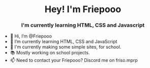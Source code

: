 <H1 align="center">Hey! I'm Friepooo</H1>
<h3 align="center">I'm currently learning HTML, CSS and Javascript</h3>


- 👋 Hi, I’m @Friepooo
- 🌱 I’m currently learning HTML, CSS and JavaScript
- 🎈 I'm currently making some simple sites, for school.
- 📚 Mostly working on school projects.
- 📫 Need to contact your Friepooo? Discord me on friso.mprp

<!---
Friepooo/Friepooo is a ✨ special ✨ repository because its `README.md` (this file) appears on your GitHub profile.
You can click the Preview link to take a look at your changes.
--->
